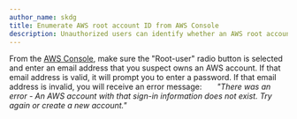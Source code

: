 ```yaml
---
author_name: skdg
title: Enumerate AWS root account ID from AWS Console
description: Unauthorized users can identify whether an AWS root account is valid or invalid
---
```


From the [AWS Console](https://console.aws.amazon.com/), make sure the "Root-user" radio button is selected and enter an email address that you suspect owns an AWS account. 
If that email address is valid, it will prompt you to enter a password.
If that email address is invalid, you will receive an error message:
&nbsp;&nbsp;&nbsp;&nbsp;&nbsp;&nbsp;*"There was an error - An AWS account with that sign-in information does not exist. Try again or create a new account."*
